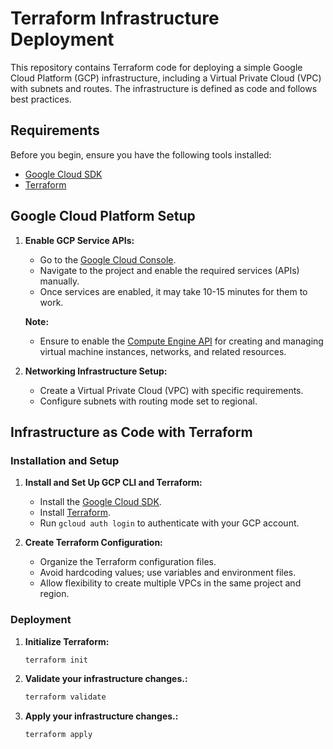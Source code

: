 # Terraform Infrastructure Deployment

This repository contains Terraform code for deploying a simple Google Cloud Platform (GCP) infrastructure, including a Virtual Private Cloud (VPC) with subnets and routes. The infrastructure is defined as code and follows best practices.

## Requirements

Before you begin, ensure you have the following tools installed:

- [Google Cloud SDK](https://cloud.google.com/sdk/docs/install)
- [Terraform](https://www.terraform.io/downloads.html)

## Google Cloud Platform Setup

1. **Enable GCP Service APIs:**
   - Go to the [Google Cloud Console](https://console.cloud.google.com/).
   - Navigate to the project and enable the required services (APIs) manually.
   - Once services are enabled, it may take 10-15 minutes for them to work.

   **Note:**
   - Ensure to enable the [Compute Engine API](https://cloud.google.com/compute/docs/reference/rest) for creating and managing virtual machine instances, networks, and related resources.

2. **Networking Infrastructure Setup:**
   - Create a Virtual Private Cloud (VPC) with specific requirements.
   - Configure subnets with routing mode set to regional.

## Infrastructure as Code with Terraform

### Installation and Setup

1. **Install and Set Up GCP CLI and Terraform:**
   - Install the [Google Cloud SDK](https://cloud.google.com/sdk/docs/install).
   - Install [Terraform](https://www.terraform.io/downloads.html).
   - Run `gcloud auth login` to authenticate with your GCP account.

2. **Create Terraform Configuration:**
   - Organize the Terraform configuration files.
   - Avoid hardcoding values; use variables and environment files.
   - Allow flexibility to create multiple VPCs in the same project and region.

### Deployment

1. **Initialize Terraform:**
   ```bash
   terraform init

2. **Validate your infrastructure changes.:**
    ```bash
   terraform validate

3. **Apply your infrastructure changes.:**
    ```bash
   terraform apply 